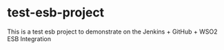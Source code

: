 # test-esb-project

This is a test esb project to demonstrate on the Jenkins + GitHub + WSO2 ESB Integration
